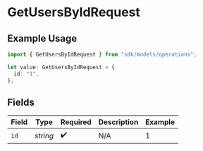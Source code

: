 # GetUsersByIdRequest

## Example Usage

```typescript
import { GetUsersByIdRequest } from "sdk/models/operations";

let value: GetUsersByIdRequest = {
  id: "1",
};
```

## Fields

| Field              | Type               | Required           | Description        | Example            |
| ------------------ | ------------------ | ------------------ | ------------------ | ------------------ |
| `id`               | *string*           | :heavy_check_mark: | N/A                | 1                  |